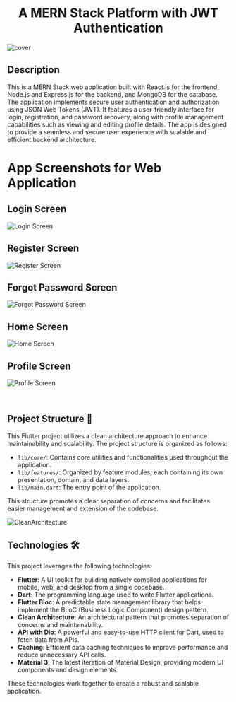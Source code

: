 <h1 align="center">A MERN Stack Platform with JWT Authentication</h1>

![cover](https://github.com/user-attachments/assets/7977492c-03ec-4b95-92ba-bdf4d42420f2)



## Description

This is a MERN Stack web application built with React.js for the frontend, Node.js and Express.js for the backend, and MongoDB for the database. The application implements secure user authentication and authorization using JSON Web Tokens (JWT). It features a user-friendly interface for login, registration, and password recovery, along with profile management capabilities such as viewing and editing profile details. The app is designed to provide a seamless and secure user experience with scalable and efficient backend architecture.

# App Screenshots for Web Application

## Login Screen
![Login Screen](https://github.com/user-attachments/assets/01dcbe22-d606-4527-87c9-ba859c2ea82e)

## Register Screen
![Register Screen](https://github.com/user-attachments/assets/f7a93a99-faeb-4bff-ae3a-3edd28bda181)

## Forgot Password Screen
![Forgot Password Screen](https://github.com/user-attachments/assets/82e00598-5b8c-4eac-b74f-517d461a11ee)

## Home Screen
![Home Screen](https://github.com/user-attachments/assets/95db742c-5917-488f-8987-a2035cead46b)

## Profile Screen
![Profile Screen](https://github.com/user-attachments/assets/5ea1656f-041c-4dab-9670-2c3d738ae1ef)



<br />

## Project Structure 📁

This Flutter project utilizes a clean architecture approach to enhance maintainability and scalability. The project structure is organized as follows:

- `lib/core/`: Contains core utilities and functionalities used throughout the application.
- `lib/features/`: Organized by feature modules, each containing its own presentation, domain, and data layers.
- `lib/main.dart`: The entry point of the application.

This structure promotes a clear separation of concerns and facilitates easier management and extension of the codebase.

![CleanArchitecture](https://github.com/user-attachments/assets/e0695060-f965-45c4-ae2b-d3f30cce9df8)


## Technologies 🛠️

This project leverages the following technologies:

- **Flutter**: A UI toolkit for building natively compiled applications for mobile, web, and desktop from a single codebase.
- **Dart**: The programming language used to write Flutter applications.
- **Flutter Bloc**: A predictable state management library that helps implement the BLoC (Business Logic Component) design pattern.
- **Clean Architecture**: An architectural pattern that promotes separation of concerns and maintainability.
- **API with Dio**: A powerful and easy-to-use HTTP client for Dart, used to fetch data from APIs.
- **Caching**: Efficient data caching techniques to improve performance and reduce unnecessary API calls.
- **Material 3**: The latest iteration of Material Design, providing modern UI components and design elements.

These technologies work together to create a robust and scalable application.
